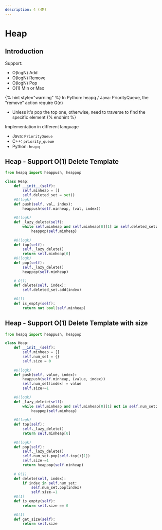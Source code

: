 ```yaml
---
description: 4 (4M)
---
```


# Heap

## Introduction

Support: 

* O\(logN\) Add 
* O\(logN\) Remove
* O\(logN\) Pop
* O\(1\) Min or Max

{% hint style="warning" %}
In Python: heapq / Java: PriorityQueue, the "remove" action require O\(n\)

* Unless it's pop the top one, otherwise, need to traverse to find the specific element
{% endhint %}

Implementation in different language

* Java: `PriorityQueue`
* C++: `priority_queue`
* Python: `heapq`

## Heap - Support O\(1\) Delete Template

```python
from heapq import heappush, heappop

class Heap:
    def __init__(self):
        self.minheap = []
        self.deleted_set = set()
    #O(logk)
    def push(self, val, index):
        heappush(self.minheap, (val, index))
    
    #O(logk)
    def _lazy_delete(self):
        while self.minheap and self.minheap[0][1] in self.deleted_set:
            heappop(self.minheap)
    
    #O(logk)
    def top(self):
        self._lazy_delete()
        return self.minheap[0]
    #O(logk)
    def pop(self):
        self._lazy_delete()
        heappop(self.minheap)
    
    # O(1)
    def delete(self, index):
        self.deleted_set.add(index)
    
    #O(1)
    def is_empty(self):
        return not bool(self.minheap)
```

## Heap - Support O\(1\) Delete Template with size 

```python
from heapq import heappush, heappop

class Heap:
    def __init__(self):
        self.minheap = []
        self.num_set = {}
        self.size = 0
    
    #O(logk)
    def push(self, value, index):
        heappush(self.minheap, (value, index))
        self.num_set[index] = value
        self.size+=1   
    
    #O(logk)
    def _lazy_delete(self):
        while self.minheap and self.minheap[0][1] not in self.num_set:
            heappop(self.minheap)
    
    #O(logk)
    def top(self):
        self._lazy_delete()
        return self.minheap[0]
    
    #O(logk)
    def pop(self):
        self._lazy_delete()
        self.num_set.pop(self.top()[1])
        self.size-=1
        return heappop(self.minheap)
    
    # O(1)
    def delete(self, index):
        if index in self.num_set:
            self.num_set.pop(index)
            self.size-=1 
    #O(1)
    def is_empty(self):
        return self.size == 0
    
    #O(1)
    def get_size(self):
        return self.size
```

